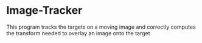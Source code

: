 # Image-Tracker
This program tracks the targets on a moving image and correctly computes the transform needed to overlay an image onto the target
